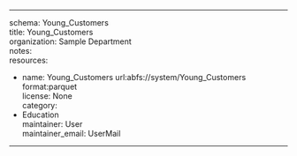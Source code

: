 


---  
schema: Young_Customers  
title: Young_Customers  
organization: Sample Department  
notes:   
resources:  
- name: Young_Customers 
 url:abfs://system/Young_Customers 
 format:parquet  
license: None  
category:
 - Education  
maintainer: User  
maintainer_email: UserMail  
---